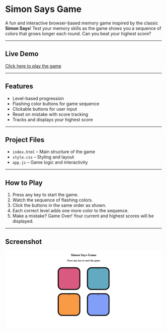 # Simon Says Game 

A fun and interactive browser-based memory game inspired by the classic **Simon Says**! Test your memory skills as the game shows you a sequence of colors that grows longer each round. Can you beat your highest score?

---

## Live Demo

 [Click here to play the game](https://ayushvupadhye.github.io/Simon-says-game/)


---

## Features

- Level-based progression  
- Flashing color buttons for game sequence  
- Clickable buttons for user input  
- Reset on mistake with score tracking  
- Tracks and displays your highest score  

---

## Project Files

- `index.html` – Main structure of the game  
- `style.css` – Styling and layout  
- `app.js` – Game logic and interactivity  

---

## How to Play

1. Press any key to start the game.  
2. Watch the sequence of flashing colors.  
3. Click the buttons in the same order as shown.  
4. Each correct level adds one more color to the sequence.  
5. Make a mistake? Game Over! Your current and highest scores will be displayed.  

---

## Screenshot

![Gameplay Screenshot](screenshot.png)
